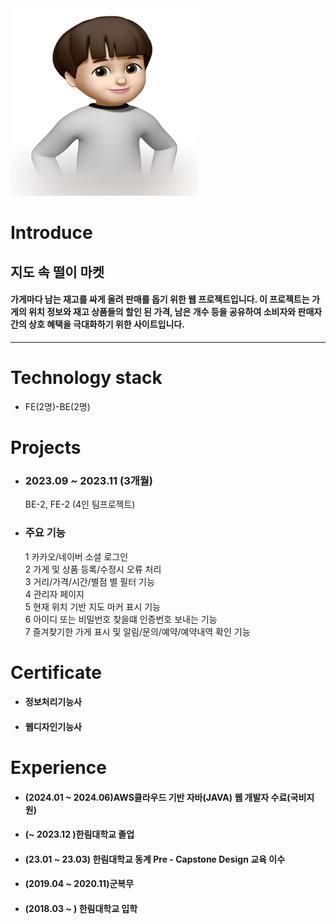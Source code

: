 <img src=image.jpg width=300 height=300>    

# Introduce   
## 지도 속 떨이 마켓      
#### 가게마다 남는 재고를 싸게 올려 판매를 돕기 위한 웹 프로젝트입니다. 이 프로젝트는 가게의 위치 정보와 재고 상품들의 할인 된 가격, 남은 개수 등을 공유하여 소비자와 판매자 간의 상호 혜택을 극대화하기 위한 사이트입니다.   
---
# Technology stack  
* FE(2명)-BE(2명)   

# Projects   
* ### 2023.09 ~ 2023.11 (3개월)
  BE-2, FE-2 (4인 팀프로젝트)
* ### 주요 기능   
  1 카카오/네이버 소셜 로그인   
  2 가게 및 상품 등록/수정시 오류 처리   
  3 거리/가격/시간/별점 별 필터 기능  
  4 관리자 페이지   
  5 현재 위치 기반 지도 마커 표시 기능   
  6 아이디 또는 비밀번호 찾을떄 인증번호 보내는 기능    
  7 즐겨찾기한 가게 표시 및 알림/문의/예약/예약내역 확인 기능   
  

# Certificate   
* #### 정보처리기능사
* #### 웹디자인기능사     

# Experience  
* #### (2024.01 ~ 2024.06)AWS클라우드 기반 자바(JAVA) 웹 개발자 수료(국비지원)
* #### (~ 2023.12 )한림대학교 졸업
* #### (23.01 ~ 23.03) 한림대학교 동계 Pre - Capstone Design 교육 이수
* #### (2019.04 ~ 2020.11)군복무
* #### (2018.03 ~ ) 한림대학교 입학

  
